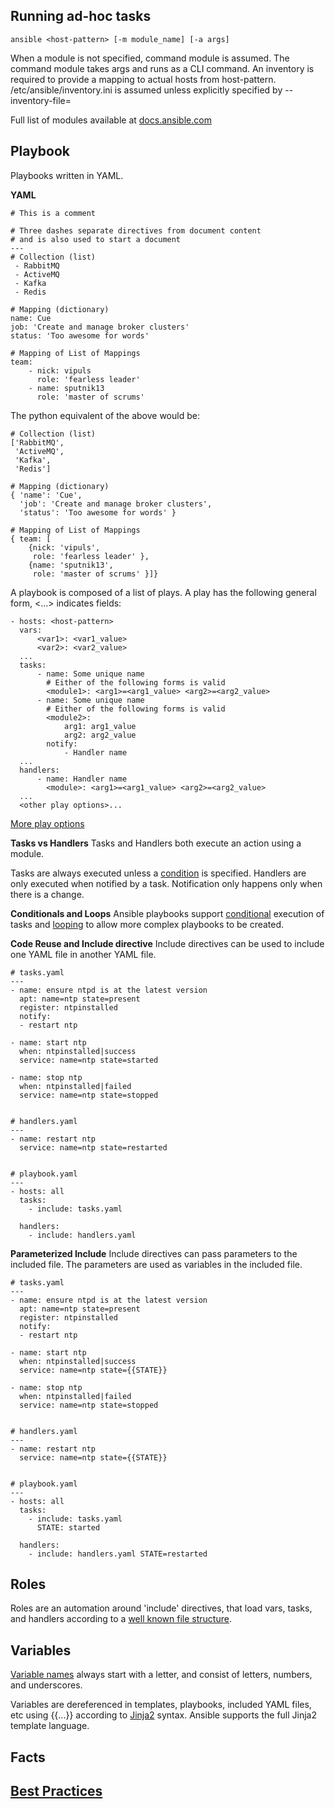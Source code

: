 
Running ad-hoc tasks
-----------------------
    ansible <host-pattern> [-m module_name] [-a args]

When a module is not specified, command module is assumed.  The command module takes args and runs as a CLI command. An inventory is required to provide a mapping to actual hosts from host-pattern. /etc/ansible/inventory.ini is assumed unless explicitly specified by --inventory-file=<file>

  Full list of modules available at [docs.ansible.com][1]


Playbook
--------
Playbooks written in YAML.

**YAML**

	# This is a comment
	
	# Three dashes separate directives from document content
	# and is also used to start a document
	---
	# Collection (list)
     - RabbitMQ
     - ActiveMQ
     - Kafka
     - Redis
	
	# Mapping (dictionary)
	name: Cue
	job: 'Create and manage broker clusters'
	status: 'Too awesome for words'

    # Mapping of List of Mappings
    team:
	    - nick: vipuls
	      role: 'fearless leader'
	    - name: sputnik13
	      role: 'master of scrums'

The python equivalent of the above would be:

	# Collection (list)
	['RabbitMQ',
     'ActiveMQ',
     'Kafka',
     'Redis']
	
	# Mapping (dictionary)
	{ 'name': 'Cue',
	  'job': 'Create and manage broker clusters',
	  'status': 'Too awesome for words' }

    # Mapping of List of Mappings
    { team: [
	    {nick: 'vipuls',
	     role: 'fearless leader' },
	    {name: 'sputnik13',
	     role: 'master of scrums' }]}

A playbook is composed of a list of plays.  A play has the following general form, <...> indicates fields:

	- hosts: <host-pattern>
	  vars:
	      <var1>: <var1_value>
	      <var2>: <var2_value>
	  ...
	  tasks:
		  - name: Some unique name
		    # Either of the following forms is valid
			<module1>: <arg1>=<arg1_value> <arg2>=<arg2_value>
		  - name: Some unique name
		    # Either of the following forms is valid
			<module2>:
				arg1: arg1_value
				arg2: arg2_value
			notify:
				- Handler name
	  ...
	  handlers:
		  - name: Handler name
		    <module>: <arg1>=<arg1_value> <arg2>=<arg2_value>
	  ...
	  <other play options>...

[More play options][2]

**Tasks vs Handlers**
Tasks and Handlers both execute an action using a module.

Tasks are always executed unless a [condition][3] is specified.
Handlers are only executed when notified by a task.  Notification only happens only when there is a change.

**Conditionals and Loops**
Ansible playbooks support [conditional][3] execution of tasks and [looping][4] to allow more complex playbooks to be created.

**Code Reuse and Include directive**
Include directives can be used to include one YAML file in another YAML file.

	# tasks.yaml
	---
    - name: ensure ntpd is at the latest version
      apt: name=ntp state=present
      register: ntpinstalled
      notify:
      - restart ntp
     
    - name: start ntp
      when: ntpinstalled|success
      service: name=ntp state=started

    - name: stop ntp
      when: ntpinstalled|failed
      service: name=ntp state=stopped


	# handlers.yaml
	---
    - name: restart ntp
      service: name=ntp state=restarted


	# playbook.yaml
	---
    - hosts: all
      tasks:
	    - include: tasks.yaml
	
	  handlers:
	    - include: handlers.yaml

**Parameterized Include**
Include directives can pass parameters to the included file.  The parameters are used as variables in the included file.

	# tasks.yaml
	---
    - name: ensure ntpd is at the latest version
      apt: name=ntp state=present
      register: ntpinstalled
      notify:
      - restart ntp
     
    - name: start ntp
      when: ntpinstalled|success
      service: name=ntp state={{STATE}}

    - name: stop ntp
      when: ntpinstalled|failed
      service: name=ntp state=stopped


	# handlers.yaml
	---
    - name: restart ntp
      service: name=ntp state={{STATE}}


	# playbook.yaml
	---
    - hosts: all
      tasks:
	    - include: tasks.yaml
	      STATE: started
	
	  handlers:
	    - include: handlers.yaml STATE=restarted


Roles
-----
Roles are an automation around 'include' directives, that load vars, tasks, and handlers according to a [well known file structure][5].

Variables
---------
[Variable names][6] always start with a letter, and consist of letters, numbers, and underscores.

Variables are dereferenced in templates, playbooks, included YAML files, etc using {{...}} according to [Jinja2][7] syntax.  Ansible supports the full Jinja2 template language.

Facts
-----

[Best Practices](https://docs.ansible.com/playbooks_best_practices.html)
--------------

[1]: http://docs.ansible.com/modules_by_category.html
[2]: http://docs.ansible.com/playbooks_intro.html#basics
[3]: http://docs.ansible.com/playbooks_conditionals.html
[4]: http://docs.ansible.com/playbooks_loops.html
[5]: http://docs.ansible.com/playbooks_roles.html#roles
[6]: http://docs.ansible.com/playbooks_variables.html#what-makes-a-valid-variable-name
[7]: http://jinja.pocoo.org